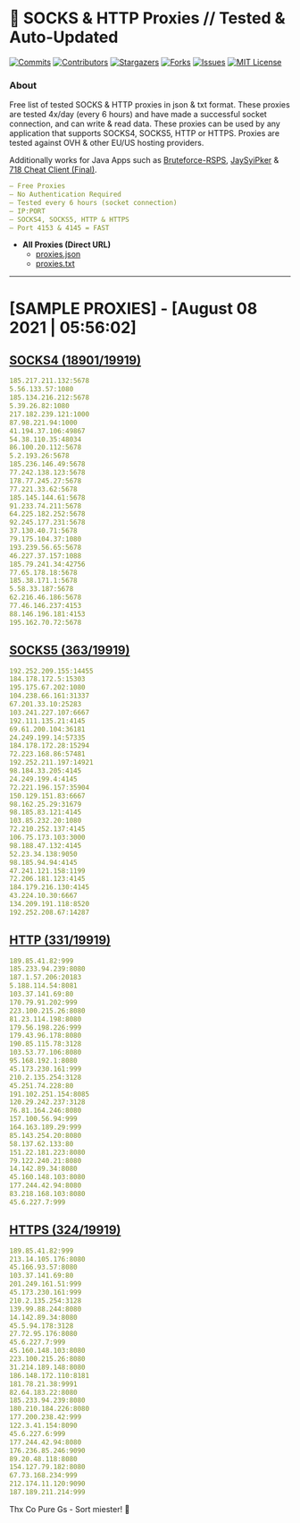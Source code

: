 <!-- MARKDOWN LINKS & IMAGES -->
<!-- https://www.markdownguide.org/basic-syntax/#reference-style-links -->
[contributors-shield]: https://img.shields.io/github/contributors/KaiBurton/free-proxies-autoupdated?style=for-the-badge
[contributors-url]: https://github.com/KaiBurton/free-proxies-autoupdated/graphs/contributors
[forks-shield]: https://img.shields.io/github/forks/KaiBurton/free-proxies-autoupdated?style=for-the-badge
[forks-url]: https://github.com/KaiBurton/free-proxies-autoupdated/network/members
[stars-shield]: https://img.shields.io/github/stars/KaiBurton/free-proxies-autoupdated?style=for-the-badge
[stars-url]: https://github.com/KaiBurton/free-proxies-autoupdated/stargazers
[issues-shield]: https://img.shields.io/github/issues/KaiBurton/free-proxies-autoupdated?style=for-the-badge
[issues-url]: https://github.com/KaiBurton/free-proxies-autoupdated/issues
[license-shield]: https://img.shields.io/github/license/KaiBurton/free-proxies-autoupdated?style=for-the-badge
[license-url]: https://github.com/KaiBurton/free-proxies-autoupdated/blob/main/LICENSE
[commit-shield]: https://img.shields.io/github/last-commit/KaiBurton/free-proxies-autoupdated?style=for-the-badge
[commit-url]: https://github.com/KaiBurton/free-proxies-autoupdated/commits/main

# 🎁 SOCKS & HTTP Proxies // Tested & Auto-Updated

[![Commits][commit-shield]][commit-url]
[![Contributors][contributors-shield]][contributors-url]
[![Stargazers][stars-shield]][stars-url]
[![Forks][forks-shield]][forks-url]
[![Issues][issues-shield]][issues-url]
[![MIT License][license-shield]][license-url]

### About
Free list of tested SOCKS & HTTP proxies in json & txt format. These proxies are tested 4x/day (every 6 hours) and have made a successful socket connection, and can write & read data. These proxies can be used by any application that supports SOCKS4, SOCKS5, HTTP or HTTPS. Proxies are tested against OVH & other EU/US hosting providers.

Additionally works for Java Apps such as [Bruteforce-RSPS](https://github.com/KaiBurton/Bruteforce-RSPS), [JaySyiPker](https://github.com/JayArrowz/JaySyiPker) & [718 Cheat Client (Final)](https://github.com/KaiBurton/718-Cheat-Client-Final). 

```yaml
— Free Proxies
— No Authentication Required
— Tested every 6 hours (socket connection)
— IP:PORT
— SOCKS4, SOCKS5, HTTP & HTTPS
— Port 4153 & 4145 = FAST
```

- **All Proxies (Direct URL)**
  - [proxies.json](https://raw.githubusercontent.com/KaiBurton/free-proxies-autoupdated/main/proxies.json)
  - [proxies.txt](https://raw.githubusercontent.com/KaiBurton/free-proxies-autoupdated/main/proxies.txt)

---

# [SAMPLE PROXIES] - [August 08 2021 | 05:56:02]

## [SOCKS4 (18901/19919)](https://raw.githubusercontent.com/KaiBurton/free-proxies-autoupdated/main/proxies-socks4.txt)
```yaml
185.217.211.132:5678
5.56.133.57:1080
185.134.216.212:5678
5.39.26.82:1080
217.182.239.121:1000
87.98.221.94:1000
41.194.37.106:49867
54.38.110.35:48034
86.100.20.112:5678
5.2.193.26:5678
185.236.146.49:5678
77.242.138.123:5678
178.77.245.27:5678
77.221.33.62:5678
185.145.144.61:5678
91.233.74.211:5678
64.225.182.252:5678
92.245.177.231:5678
37.130.40.71:5678
79.175.104.37:1080
193.239.56.65:5678
46.227.37.157:1088
185.79.241.34:42756
77.65.178.18:5678
185.38.171.1:5678
5.58.33.187:5678
62.216.46.186:5678
77.46.146.237:4153
88.146.196.181:4153
195.162.70.72:5678
```

## [SOCKS5 (363/19919)](https://raw.githubusercontent.com/KaiBurton/free-proxies-autoupdated/main/proxies-socks5.txt)
```yaml
192.252.209.155:14455
184.178.172.5:15303
195.175.67.202:1080
104.238.66.161:31337
67.201.33.10:25283
103.241.227.107:6667
192.111.135.21:4145
69.61.200.104:36181
24.249.199.14:57335
184.178.172.28:15294
72.223.168.86:57481
192.252.211.197:14921
98.184.33.205:4145
24.249.199.4:4145
72.221.196.157:35904
150.129.151.83:6667
98.162.25.29:31679
98.185.83.121:4145
103.85.232.20:1080
72.210.252.137:4145
106.75.173.103:3000
98.188.47.132:4145
52.23.34.138:9050
98.185.94.94:4145
47.241.121.158:1199
72.206.181.123:4145
184.179.216.130:4145
43.224.10.30:6667
134.209.191.118:8520
192.252.208.67:14287
```

## [HTTP (331/19919)](https://raw.githubusercontent.com/KaiBurton/free-proxies-autoupdated/main/proxies-http.txt)
```yaml
189.85.41.82:999
185.233.94.239:8080
187.1.57.206:20183
5.188.114.54:8081
103.37.141.69:80
170.79.91.202:999
223.100.215.26:8080
81.23.114.198:8080
179.56.198.226:999
179.43.96.178:8080
190.85.115.78:3128
103.53.77.106:8080
95.168.192.1:8080
45.173.230.161:999
210.2.135.254:3128
45.251.74.228:80
191.102.251.154:8085
120.29.242.237:3128
76.81.164.246:8080
157.100.56.94:999
164.163.189.29:999
85.143.254.20:8080
58.137.62.133:80
151.22.181.223:8080
79.122.240.21:8080
14.142.89.34:8080
45.160.148.103:8080
177.244.42.94:8080
83.218.168.103:8080
45.6.227.7:999
```

## [HTTPS (324/19919)](https://raw.githubusercontent.com/KaiBurton/free-proxies-autoupdated/main/proxies-https.txt)
```yaml
189.85.41.82:999
213.14.105.176:8080
45.166.93.57:8080
103.37.141.69:80
201.249.161.51:999
45.173.230.161:999
210.2.135.254:3128
139.99.88.244:8080
14.142.89.34:8080
45.5.94.178:3128
27.72.95.176:8080
45.6.227.7:999
45.160.148.103:8080
223.100.215.26:8080
31.214.189.148:8080
186.148.172.110:8181
181.78.21.38:9991
82.64.183.22:8080
185.233.94.239:8080
180.210.184.226:8080
177.200.238.42:999
122.3.41.154:8090
45.6.227.6:999
177.244.42.94:8080
176.236.85.246:9090
89.20.48.118:8080
154.127.79.182:8080
67.73.168.234:999
212.174.11.120:9090
187.189.211.214:999
```



Thx Co Pure Gs - Sort miester! 💟